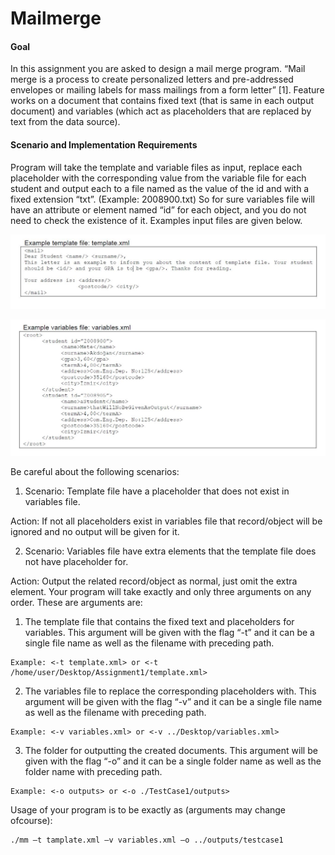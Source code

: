 # Mailmerge

#### Goal

In this assignment you are asked to design a mail merge program. “Mail merge is a process to
create personalized letters and pre-addressed envelopes or mailing labels for mass mailings from
a form letter” [1]. Feature works on a document that contains fixed text (that is same in each
output document) and variables (which act as placeholders that are replaced by text from the data
source).

#### Scenario and Implementation Requirements

Program will take the template and variable files as input, replace each placeholder with the
corresponding value from the variable file for each student and output each to a file named as the
value of the id and with a fixed extension “txt”. (Example: 2008900.txt) So for sure variables file
will have an attribute or element named “id” for each object, and you do not need to check the
existence of it. Examples input files are given below.

![Screenshot](https://github.com/ZagorTenay/Mailmerge/blob/master/ss1.JPG)

![Screenshot](https://github.com/ZagorTenay/Mailmerge/blob/master/ss2.JPG)

Be careful about the following scenarios:

  1. Scenario: Template file have a placeholder that does not exist in variables file.

  Action: If not all placeholders exist in variables file that record/object will be ignored and
no output will be given for it.

  2. Scenario: Variables file have extra elements that the template file does not have
placeholder for.

  Action: Output the related record/object as normal, just omit the extra element.
Your program will take exactly and only three arguments on any order. These are arguments
are:

   1. The template file that contains the fixed text and placeholders for variables. This
argument will be given with the flag “-t” and it can be a single file name as well as the
filename with preceding path.

    Example: <-t template.xml> or <-t /home/user/Desktop/Assignment1/template.xml>

   2. The variables file to replace the corresponding placeholders with. This argument will be
given with the flag “-v” and it can be a single file name as well as the filename with
preceding path.

    Example: <-v variables.xml> or <-v ../Desktop/variables.xml>

   3. The folder for outputting the created documents. This argument will be given with the flag
“-o” and it can be a single folder name as well as the folder name with preceding path.

    Example: <-o outputs> or <-o ./TestCase1/outputs>

Usage of your program is to be exactly as (arguments may change ofcourse):

    ./mm –t tamplate.xml –v variables.xml –o ../outputs/testcase1
